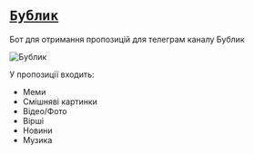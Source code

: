 # [`Бублик`](https://t.me/bublikmemes) 

Бот для отримання пропозицій для телеграм каналу Бублик

![Бублик](https://user-images.githubusercontent.com/65315887/229165455-f90936b3-adf8-458f-804e-4e5b973b53fb.png)

У пропозиції входить:
- Меми
- Смішняві картинки
- Відео/Фото
- Вірші
- Новини
- Музика
